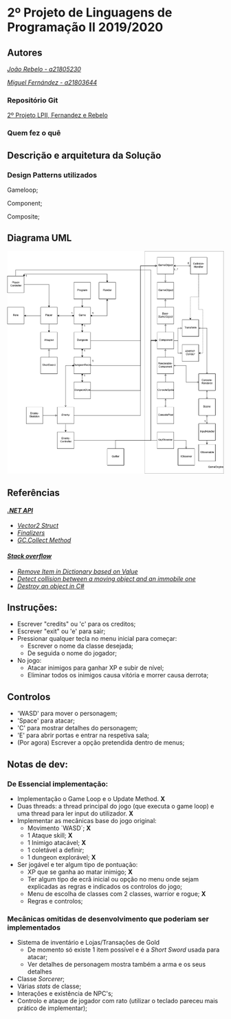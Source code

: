 # 2º Projeto de Linguagens de Programação II 2019/2020

## Autores

*[João Rebelo - a21805230](https://github.com/JBernardoRebelo)*

*[Miguel Fernández - a21803644](https://github.com/MizuRyujin)*

### Repositório Git

[2º Projeto LPII, Fernandez
 e Rebelo](https://github.com/JBernardoRebelo/Projeto2_LPII_Fernandez_Rebelo)

### Quem fez o quê

## Descrição e arquitetura da Solução

### Design Patterns utilizados

Gameloop;

Component;

Composite;

## Diagrama UML

![](DiabloUml.png)

## Referências

#### *[.NET API](https://docs.microsoft.com/en-us/dotnet/api/?view=netcore-2.2)*

- *[Vector2 Struct](https://docs.microsoft.com/en-us/dotnet/api/system.numerics.vector2?view=netframework-4.8)*
- *[Finalizers ](https://docs.microsoft.com/en-us/dotnet/csharp/programming-guide/classes-and-structs/destructors)*
- *[GC.Collect Method](https://docs.microsoft.com/en-us/dotnet/api/system.gc.collect?view=netframework-4.8)*

#### *[Stack overflow](https://stackoverflow.com/)*

- *[Remove Item in Dictionary based on Value](https://stackoverflow.com/questions/1636885/remove-item-in-dictionary-based-on-value)*
- *[Detect collision between a moving object and an immobile one](https://stackoverflow.com/questions/3195495/detect-collision-between-a-moving-object-and-an-immobile-one)*
- *[Destroy an object in C#](https://stackoverflow.com/questions/25764965/destroy-an-object-in-c-sharp/25765055)*

## **Instruções:**

- Escrever "credits" ou 'c' para os creditos;
- Escrever "exit" ou 'e' para sair; 
- Pressionar qualquer tecla no menu inicial para começar:
  - Escrever o nome da classe desejada;
  - De seguida o nome do jogador;
- No jogo:
  - Atacar inimigos para ganhar XP e subir de nível;
  - Eliminar todos os inimigos causa vitória e morrer causa derrota;

## Controlos

- 'WASD' para mover o personagem;
- 'Space' para atacar;
- 'C' para mostrar detalhes do personagem;
- 'E' para abrir portas e entrar na respetiva sala;
- (Por agora) Escrever a opção pretendida dentro de menus;

## **Notas de dev:**

### **De Essencial implementação:**

- Implementação o Game Loop e o Update Method. **X**
- Duas threads: a thread principal do jogo (que executa o game loop) e uma thread para ler input do utilizador. **X**
- Implementar as mecânicas base do jogo original:
  - Movimento ´WASD´; **X**
  - 1 Ataque skill; **X**
  - 1 Inimigo atacável; **X**
  - 1 coletável a definir;
  - 1 dungeon explorável; **X**
- Ser jogável e ter algum tipo de pontuação:
  - XP que se ganha ao matar inimigo; **X**
  - Ter algum tipo de ecrã inicial ou opção no menu onde sejam explicadas 
  as regras e indicados os controlos do jogo;
  - Menu de escolha de classes com 2 classes,  warrior e rogue; **X**
  - Regras e controlos;

### **Mecânicas omitidas de desenvolvimento que poderiam ser implementados**

- Sistema de inventário e Lojas/Transações de Gold
  - De momento só existe 1 item possível e é a _Short Sword_ usada para atacar;
  - Ver detalhes de personagem mostra também a arma e os seus detalhes
- Classe _Sorcerer_;
- Várias _stats_ de classe;
- Interações e existência de NPC's;
- Controlo e ataque de jogador com rato (utilizar o teclado pareceu mais prático de implementar);
